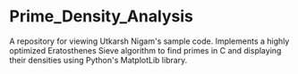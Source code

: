 # Prime_Density_Analysis
A repository for viewing Utkarsh Nigam's sample code. Implements a highly optimized Eratosthenes Sieve algorithm to find primes in C and displaying their densities using Python's MatplotLib library.
